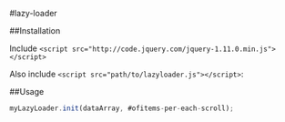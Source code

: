 #lazy-loader

##Installation

Include ```<script src="http://code.jquery.com/jquery-1.11.0.min.js"></script>```

Also include ```<script src="path/to/lazyloader.js"></script>```:

##Usage
```javascript
myLazyLoader.init(dataArray, #ofitems-per-each-scroll);
```
